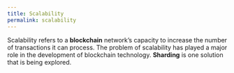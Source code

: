```yaml
---
title: Scalability
permalink: scalability
---
```


Scalability refers to a **blockchain** network’s capacity to increase the number of transactions it can process. The problem of scalability has played a major role in the development of blockchain technology. **Sharding** is one solution that is being explored.
